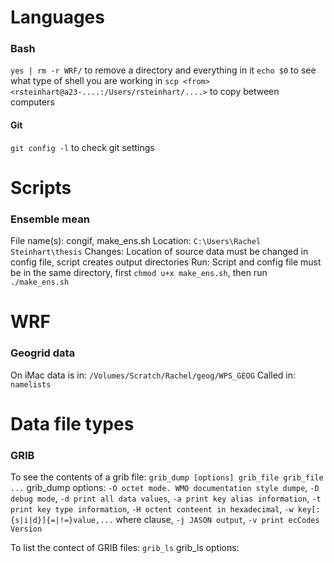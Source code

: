 # Languages

### Bash
`yes | rm -r WRF/` to remove a directory and everything in it
`echo $0` to see what type of shell you are working in
`scp <from> <rsteinhart@a23-....:/Users/rsteinhart/....>` to copy between computers

#### Git
`git config -l` to check git settings

# Scripts

### Ensemble mean
File name(s): congif, make_ens.sh
Location: `C:\Users\Rachel Steinhart\thesis`
Changes: Location of source data must be changed in config file, script creates output directories
Run: Script and config file must be in the same directory, first `chmod u+x make_ens.sh`, then run `./make_ens.sh`

# WRF

### Geogrid data
On iMac data is in: `/Volumes/Scratch/Rachel/geog/WPS_GEOG`
Called in: `namelists`


# Data file types

### GRIB
To see the contents of a grib file: `grib_dump [options] grib_file grib_file ...`
grib_dump options: `-O octet mode. WMO documentation style dumpe`, `-D debug mode`, `-d print all data values`, `-a print key alias information`, `-t print key type information`, `-H octent conteent in hexadecimal`, `-w key[:{s|i|d}]{=|!=}value,...` where clause, `-j JASON output`, `-v print ecCodes Version`

To list the contect of GRIB files: `grib_ls`
grib_ls options: 